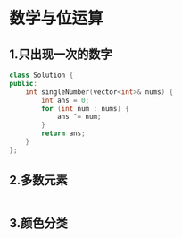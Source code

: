 # 数学与位运算

## 1.只出现一次的数字
```c++
class Solution {
public:
    int singleNumber(vector<int>& nums) {
        int ans = 0;
        for (int num : nums) {
            ans ^= num;
        }
        return ans;
    }
};
```

## 2.多数元素
```c++

```

## 3.颜色分类
```c++

```
